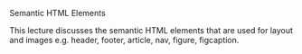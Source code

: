 Semantic HTML Elements

This lecture discusses the semantic HTML elements that are used for layout and images e.g. header, footer, article, nav, figure, figcaption. 